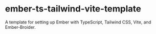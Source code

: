 # ember-ts-tailwind-vite-template
A template for setting up Ember with TypeScript, Tailwind CSS, Vite, and Ember-Broider.
